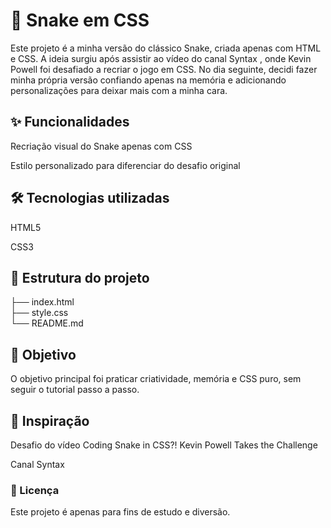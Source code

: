 # 🐍 Snake em CSS

Este projeto é a minha versão do clássico Snake, criada apenas com HTML e CSS.
A ideia surgiu após assistir ao vídeo do canal Syntax
, onde Kevin Powell foi desafiado a recriar o jogo em CSS. No dia seguinte, decidi fazer minha própria versão confiando apenas na memória e adicionando personalizações para deixar mais com a minha cara.

## ✨ Funcionalidades

Recriação visual do Snake apenas com CSS

Estilo personalizado para diferenciar do desafio original

## 🛠️ Tecnologias utilizadas

HTML5

CSS3

## 📂 Estrutura do projeto

├── index.html   
├── style.css    
└── README.md 

## 🎯 Objetivo

O objetivo principal foi praticar criatividade, memória e CSS puro, sem seguir o tutorial passo a passo.

## 🙌 Inspiração

Desafio do vídeo Coding Snake in CSS?! Kevin Powell Takes the Challenge

Canal Syntax

### 📜 Licença

Este projeto é apenas para fins de estudo e diversão.
